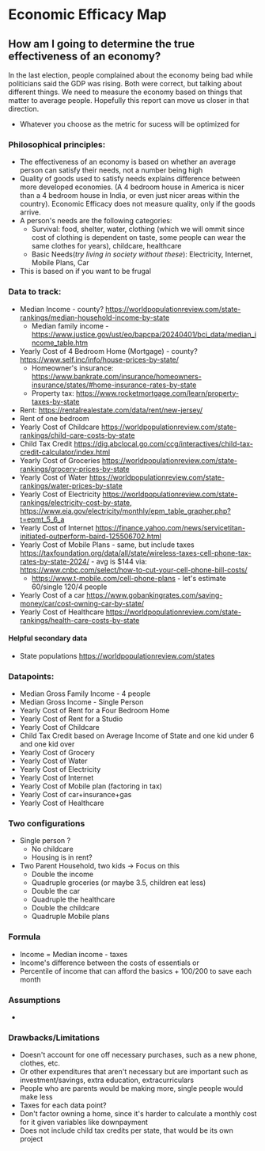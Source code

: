 # Economic Efficacy Map

## How am I going to determine the true effectiveness of an economy?
In the last election, people complained about the economy being bad while politicians said the GDP was rising. Both were correct, but talking about different things. We need to measure the economy based on things that matter to average people. Hopefully this report can move us closer in that direction. 
- Whatever you choose as the metric for sucess will be optimized for

### Philosophical principles:
- The effectiveness of an economy is based on whether an average person can satisfy their needs, not a number being high
- Quality of goods used to satisfy needs explains difference between more developed economies. (A 4 bedroom house in America is nicer than a 4 bedroom house in India, or even just nicer areas within the country). Economic Efficacy does not measure quality, only if the goods arrive.
- A person's needs are the following categories:
    - Survival: food, shelter, water, clothing (which we will ommit since cost of clothing is dependent on taste, some people can wear the same clothes for years), childcare, healthcare
    - Basic Needs(*try living in society without these*): Electricity, Internet, Mobile Plans, Car
- This is based on if you want to be frugal

### Data to track:
- Median Income - county? https://worldpopulationreview.com/state-rankings/median-household-income-by-state
    - Median family income - https://www.justice.gov/ust/eo/bapcpa/20240401/bci_data/median_income_table.htm
- Yearly Cost of 4 Bedroom Home (Mortgage) - county? https://www.self.inc/info/house-prices-by-state/
    - Homeowner's insurance: https://www.bankrate.com/insurance/homeowners-insurance/states/#home-insurance-rates-by-state
    - Property tax: https://www.rocketmortgage.com/learn/property-taxes-by-state
- Rent: https://rentalrealestate.com/data/rent/new-jersey/
- Rent of one bedroom
- Yearly Cost of Childcare https://worldpopulationreview.com/state-rankings/child-care-costs-by-state
- Child Tax Credit https://dig.abclocal.go.com/ccg/interactives/child-tax-credit-calculator/index.html
- Yearly Cost of Groceries https://worldpopulationreview.com/state-rankings/grocery-prices-by-state
- Yearly Cost of Water https://worldpopulationreview.com/state-rankings/water-prices-by-state
- Yearly Cost of Electricity https://worldpopulationreview.com/state-rankings/electricity-cost-by-state, https://www.eia.gov/electricity/monthly/epm_table_grapher.php?t=epmt_5_6_a
- Yearly Cost of Internet https://finance.yahoo.com/news/servicetitan-initiated-outperform-baird-125506702.html
- Yearly Cost of Mobile Plans - same, but include taxes https://taxfoundation.org/data/all/state/wireless-taxes-cell-phone-tax-rates-by-state-2024/ - avg is $144 via: https://www.cnbc.com/select/how-to-cut-your-cell-phone-bill-costs/
    - https://www.t-mobile.com/cell-phone-plans - let's estimate 60/single 120/4 people
- Yearly Cost of a car https://www.gobankingrates.com/saving-money/car/cost-owning-car-by-state/
- Yearly Cost of Healthcare https://worldpopulationreview.com/state-rankings/health-care-costs-by-state

#### Helpful secondary data
- State populations https://worldpopulationreview.com/states

### Datapoints:
- Median Gross Family Income - 4 people
- Median Gross Income - Single Person
- Yearly Cost of Rent for a Four Bedroom Home
- Yearly Cost of Rent for a Studio
- Yearly Cost of Childcare
- Child Tax Credit based on Average Income of State and one kid under 6 and one kid over
- Yearly Cost of Grocery
- Yearly Cost of Water
- Yearly Cost of Electricity
- Yearly Cost of Internet
- Yearly Cost of Mobile plan (factoring in tax)
- Yearly Cost of car+insurance+gas
- Yearly Cost of Healthcare


### Two configurations
- Single person ?
    - No childcare
    - Housing is in rent? 
- Two Parent Household, two kids -> Focus on this
    - Double the income
    - Quadruple groceries (or maybe 3.5, children eat less)
    - Double the car
    - Quadruple the healthcare
    - Double the childcare
    - Quadruple Mobile plans

### Formula
- Income = Median income - taxes
- Income's difference between the costs of essentials
or
- Percentile of income that can afford the basics + 100/200 to save each month

### Assumptions
- 

### Drawbacks/Limitations
- Doesn't account for one off necessary purchases, such as a new phone, clothes, etc.
- Or other expenditures that aren't necessary but are important such as investment/savings, extra education, extracurriculars
- People who are parents would be making more, single people would make less
- Taxes for each data point?
- Don't factor owning a home, since it's harder to calculate a monthly cost for it given variables like downpayment
- Does not include child tax credits per state, that would be its own project


